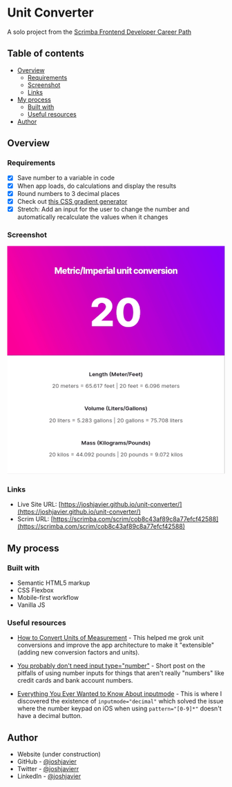 # Unit Converter

A solo project from the [Scrimba Frontend Developer Career Path](https://scrimba.com/learn/frontend)

## Table of contents

- [Overview](#overview)
  - [Requirements](#requirements)
  - [Screenshot](#screenshot)
  - [Links](#links)
- [My process](#my-process)
  - [Built with](#built-with)
  - [Useful resources](#useful-resources)
- [Author](#author)

## Overview

### Requirements

- [x] Save number to a variable in code
- [x] When app loads, do calculations and display the results
- [x] Round numbers to 3 decimal places
- [x] Check out [this CSS gradient generator](https://www.joshwcomeau.com/gradient-generator/)
- [x] Stretch: Add an input for the user to change the number and automatically recalculate the values when it changes

### Screenshot

![Unit Converter (animated preview)](./unit-converter-preview.gif)

### Links

- Live Site URL: [https://joshjavier.github.io/unit-converter/](https://joshjavier.github.io/unit-converter/)
- Scrim URL: [https://scrimba.com/scrim/cob8c43af89c8a77efcf42588](https://scrimba.com/scrim/cob8c43af89c8a77efcf42588)

## My process

### Built with

- Semantic HTML5 markup
- CSS Flexbox
- Mobile-first workflow
- Vanilla JS

### Useful resources

- [How to Convert Units of Measurement](https://brownmath.com/bsci/convert.htm) - This helped me grok unit conversions and improve the app architecture to make it "extensible" (adding new conversion factors and units).

- [You probably don't need input type="number"](https://bradfrost.com/blog/post/you-probably-dont-need-input-typenumber/) - Short post on the pitfalls of using number inputs for things that aren't really "numbers" like credit cards and bank account numbers.

- [Everything You Ever Wanted to Know About inputmode](https://css-tricks.com/everything-you-ever-wanted-to-know-about-inputmode/) - This is where I discovered the existence of `inputmode="decimal"` which solved the issue where the number keypad on iOS when using `pattern="[0-9]*"` doesn't have a decimal button.

## Author

- Website (under construction)
- GitHub - [@joshjavier](https://github.com/joshjavier)
- Twitter - [@joshjavierr](https://twitter.com/joshjavierr)
- LinkedIn - [@joshjavier](https://www.linkedin.com/in/joshjavier/)

